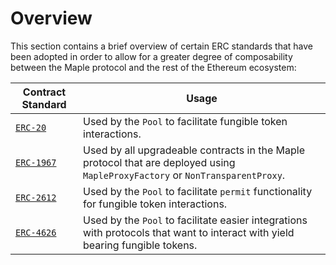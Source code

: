 # Overview

This section contains a brief overview of certain ERC standards that have been adopted in order to allow for a greater degree of composability between the Maple protocol and the rest of the Ethereum ecosystem:

| Contract Standard | Usage |
|-|-|
| [`ERC-20`](https://eips.ethereum.org/EIPS/eip-20)     | Used by the `Pool` to facilitate fungible token interactions. |
| [`ERC-1967`](https://eips.ethereum.org/EIPS/eip-1967) | Used by all upgradeable contracts in the Maple protocol that are deployed using `MapleProxyFactory` or `NonTransparentProxy`. |
| [`ERC-2612`](https://eips.ethereum.org/EIPS/eip-2612) | Used by the `Pool` to facilitate `permit` functionality for fungible token interactions. |
| [`ERC-4626`](https://eips.ethereum.org/EIPS/eip-4626) | Used by the `Pool` to facilitate easier integrations with protocols that want to interact with yield bearing fungible tokens. |
